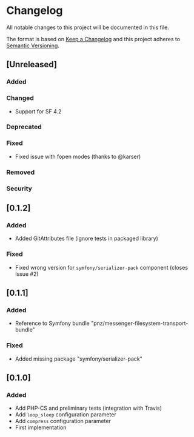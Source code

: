 # Changelog
All notable changes to this project will be documented in this file.

The format is based on [Keep a Changelog](http://keepachangelog.com/en/1.0.0/)
and this project adheres to [Semantic Versioning](http://semver.org/spec/v2.0.0.html).

## [Unreleased]
### Added
### Changed
- Support for SF 4.2
### Deprecated
### Fixed
- Fixed issue with fopen modes (thanks to @karser)
### Removed
### Security

## [0.1.2]
### Added
- Added GitAttributes file (ignore tests in packaged library)
### Fixed
- Fixed wrong version for `symfony/serializer-pack` component (closes issue #2)

## [0.1.1]
### Added
- Reference to Symfony bundle "pnz/messenger-filesystem-transport-bundle"
### Fixed
- Added missing package "symfony/serializer-pack"

## [0.1.0]
### Added
- Add PHP-CS and preliminary tests (integration with Travis)
- Add `loop_sleep` configuration parameter
- Add `compress` configuration parameter
- First implementation
